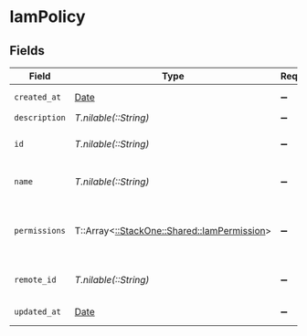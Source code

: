 # IamPolicy


## Fields

| Field                                                                               | Type                                                                                | Required                                                                            | Description                                                                         | Example                                                                             |
| ----------------------------------------------------------------------------------- | ----------------------------------------------------------------------------------- | ----------------------------------------------------------------------------------- | ----------------------------------------------------------------------------------- | ----------------------------------------------------------------------------------- |
| `created_at`                                                                        | [Date](https://ruby-doc.org/stdlib-2.6.1/libdoc/date/rdoc/Date.html)                | :heavy_minus_sign:                                                                  | N/A                                                                                 | 2021-01-01T01:01:01.000Z                                                            |
| `description`                                                                       | *T.nilable(::String)*                                                               | :heavy_minus_sign:                                                                  | N/A                                                                                 |                                                                                     |
| `id`                                                                                | *T.nilable(::String)*                                                               | :heavy_minus_sign:                                                                  | Unique identifier                                                                   | 8187e5da-dc77-475e-9949-af0f1fa4e4e3                                                |
| `name`                                                                              | *T.nilable(::String)*                                                               | :heavy_minus_sign:                                                                  | The name of the policy.                                                             | Remote Contractor Policy                                                            |
| `permissions`                                                                       | T::Array<[::StackOne::Shared::IamPermission](../../models/shared/iampermission.md)> | :heavy_minus_sign:                                                                  | The set of permissions associated with the policy.                                  |                                                                                     |
| `remote_id`                                                                         | *T.nilable(::String)*                                                               | :heavy_minus_sign:                                                                  | Provider's unique identifier                                                        | 8187e5da-dc77-475e-9949-af0f1fa4e4e3                                                |
| `updated_at`                                                                        | [Date](https://ruby-doc.org/stdlib-2.6.1/libdoc/date/rdoc/Date.html)                | :heavy_minus_sign:                                                                  | N/A                                                                                 | 2021-01-01T01:01:01.000Z                                                            |